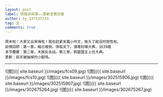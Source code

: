 ```yaml
---
layout: post
label: 饼族异闻录——更新至第四章
author: ty_137533733
tag: 文
comments: true
---
```


    周末啦！大家又出来嗨啦！我也赶紧发篇小作文，拖久了就没时效性啦。
    前情回顾：第一章，梅兰楼倒，饼临天下，馍尊封禅大典，1639楼
    本节概要：第二章，木族反击战。第三章，鸦盟盟主上任大典。
    更新：前天被抽掉的小剧场。

---


![图]({{ site.baseurl }}/images/fcs09.jpg)
![图]({{ site.baseurl }}/images/fcs10.jpg)
![图]({{ site.baseurl }}/images/302515906.jpg)
![图]({{ site.baseurl }}/images/302515907.jpg)
![图]({{ site.baseurl }}/images/302675264.jpg)
![图]({{ site.baseurl }}/images/302675267.jpg)
